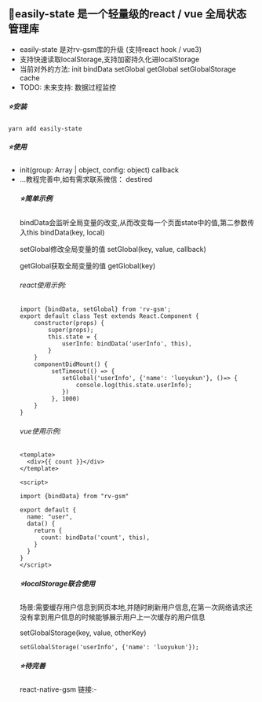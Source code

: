 ## 🚀easily-state 是一个轻量级的react / vue 全局状态管理库



- easily-state 是对rv-gsm库的升级 (支持react hook / vue3)
- 支持快速读取localStorage,支持加密持久化进localStorage
- 当前对外的方法: init bindData setGlobal getGlobal setGlobalStorage cache
- TODO: 未来支持: 数据过程监控 

##### **⭐️安装**

`yarn add easily-state`

##### **⭐使用**

- init(group: Array<object> | object, config: object) callback
- ...教程完善中,如有需求联系微信： destired

##### **⭐️简单示例**

bindData会监听全局变量的改变,从而改变每一个页面state中的值,第二参数传入this   bindData(key, local)

setGlobal修改全局变量的值 setGlobal(key, value, callback)

getGlobal获取全局变量的值  getGlobal(key)

###### react使用示例:

```
import {bindData, setGlobal} from 'rv-gsm';
export default class Test extends React.Component {  
    constructor(props) {  
        super(props);
        this.state = {  
            userInfo: bindData('userInfo', this), 
        }
    }
    componentDidMount() {
         setTimeout(() => {
            setGlobal('userInfo', {'name': 'luoyukun'}, ()=> {
                console.log(this.state.userInfo);
            })
         }, 1000)
    }
}
```

###### vue使用示例:

```
<template>
  <div>{{ count }}</div>
</template>

<script>

import {bindData} from "rv-gsm"

export default {
  name: "user",
  data() {
    return {
      count: bindData('count', this),
    }
  }
}
</script>
```



##### **⭐️localStorage联合使用**

场景:需要缓存用户信息到网页本地,并随时刷新用户信息,在第一次网络请求还没有拿到用户信息的时候能够展示用户上一次缓存的用户信息

setGlobalStorage(key, value, otherKey)

```
setGlobalStorage('userInfo', {'name': 'luoyukun'});
```

##### **⭐️待完善**

react-native-gsm 链接:-

